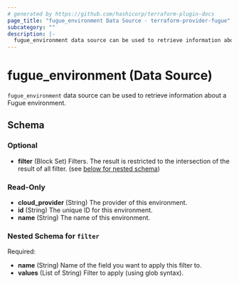 ```yaml
---
# generated by https://github.com/hashicorp/terraform-plugin-docs
page_title: "fugue_environment Data Source - terraform-provider-fugue"
subcategory: ""
description: |-
  fugue_environment data source can be used to retrieve information about a Fugue environment.
---
```


# fugue_environment (Data Source)

`fugue_environment` data source can be used to retrieve information about a Fugue environment.



<!-- schema generated by tfplugindocs -->
## Schema

### Optional

- **filter** (Block Set) Filters.  The result is restricted to the intersection of the result of all filter. (see [below for nested schema](#nestedblock--filter))

### Read-Only

- **cloud_provider** (String) The provider of this environment.
- **id** (String) The unique ID for this environment.
- **name** (String) The name of this environment.

<a id="nestedblock--filter"></a>
### Nested Schema for `filter`

Required:

- **name** (String) Name of the field you want to apply this filter to.
- **values** (List of String) Filter to apply (using glob syntax).


